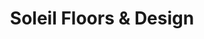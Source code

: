 ---
title: "Soleil Floors & Design"
url: /paso-robles/soleil-floors-und-design/
shop: Raumausstattung
---